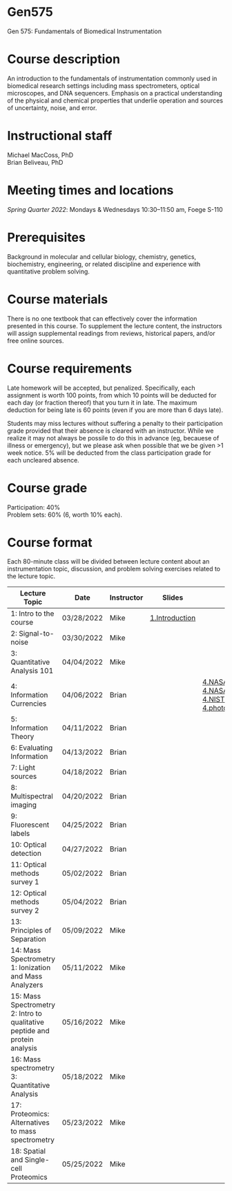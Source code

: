 # Gen575
Gen 575: Fundamentals of Biomedical Instrumentation

# Course description
An introduction to the fundamentals of instrumentation commonly used in biomedical research settings including mass spectrometers, optical microscopes, and DNA sequencers. Emphasis on a practical understanding of the physical and chemical properties that underlie operation and sources of uncertainty, noise, and error. 

# Instructional staff
Michael MacCoss, PhD \
Brian Beliveau, PhD

# Meeting times and locations
_Spring Quarter 2022_: Mondays & Wednesdays 10:30–11:50 am, Foege S-110

# Prerequisites
Background in molecular and cellular biology, chemistry, genetics, biochemistry, engineering, or related discipline and experience with quantitative problem solving.

# Course materials
There is no one textbook that can effectively cover the information presented in this course. To supplement the lecture content, the instructors will assign supplemental readings from reviews, historical papers, and/or free online sources.

# Course requirements
Late homework will be accepted, but penalized. Specifically, each assignment is worth 100 points, from which 10 points will be deducted for each day (or fraction thereof) that you turn it in late. The maximum deduction for being late is 60 points (even if you are more than 6 days late).

Students may miss lectures without suffering a penalty to their participation grade provided that their absence is cleared with an instructor. While we realize it may not always be possile to do this in advance (eg, becauese of illness or emergency), but we please ask when possible that we be given >1 week notice. 5% will be deducted from the class participation grade for each uncleared absence.

# Course grade
Participation: 40% \
Problem sets: 60% (6, worth 10% each).

# Course format
Each 80-minute class will be divided between lecture content about an instrumentation topic, discussion, and problem solving exercises related to the lecture topic.

| Lecture Topic                                                              | Date       | Instructor | Slides                        | Readings                           | Assignments             |
|----------------------------------------------------------------------------|------------|------------|-------------------------------|------------------------------------|-------------------------|
| 1: Intro to the course                                                     | 03/28/2022 | Mike       | [1.Introduction](/lectures/1.Introduction.pptx)                              |                                    |                         |
| 2: Signal-to-noise                                                         | 03/30/2022 | Mike       |                               |                                    |                         |
| 3: Quantitative Analysis 101                                               | 04/04/2022 | Mike       |                               |                                    |                         |
| 4: Information Currencies                                                  | 04/06/2022 | Brian      |                               | [4.NASA.EM.book](/readings/4.NASA.EM.book.pdf)<br/> [4.NASA.EM.graphic](/readings/4.NASA.EM.graphic.jpeg)<br/> [4.NIST.SP.1247](/readings/4.NIST.SP.1247.pdf)<br/>  [4.photoelectric.effect.pdf](/readings/4.photoelectric.effect.pdf)                                   |                         |
| 5: Information Theory                                                      | 04/11/2022 | Brian      |                               |                                    |                         |
| 6: Evaluating Information                                                  | 04/13/2022 | Brian      |                               |                                    |                         |
| 7: Light sources                                                           | 04/18/2022 | Brian      |                               |                                    |                         |
| 8: Multispectral imaging                                                   | 04/20/2022 | Brian      |                               |                                    |                         |
| 9: Fluorescent labels                                                      | 04/25/2022 | Brian      |                               |                                    |                         |
| 10: Optical detection                                                      | 04/27/2022 | Brian      |                               |                                    |                         |
| 11: Optical methods survey 1                                               | 05/02/2022 | Brian      |                               |                                    |                         |
| 12: Optical methods survey 2                                               | 05/04/2022 | Brian      |                               |                                    |                         |
| 13: Principles of Separation                                               | 05/09/2022 | Mike       |                               |                                    |                         |
| 14: Mass Spectrometry 1: Ionization and Mass Analyzers                     | 05/11/2022 | Mike       |                               |                                    |                         |
| 15: Mass Spectrometry 2: Intro to qualitative peptide and protein analysis | 05/16/2022 | Mike       |                               |                                    |                         |
| 16: Mass spectrometry 3: Quantitative Analysis                             | 05/18/2022 | Mike       |                               |                                    |                         |
| 17: Proteomics: Alternatives to mass spectrometry                          | 05/23/2022 | Mike       |                               |                                    |                         |
| 18: Spatial and Single-cell Proteomics                                     | 05/25/2022 | Mike       |                               |                                    |                         |
